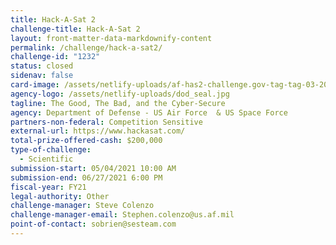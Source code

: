 ```yaml
---
title: Hack-A-Sat 2
challenge-title: Hack-A-Sat 2
layout: front-matter-data-markdownify-content
permalink: /challenge/hack-a-sat2/
challenge-id: "1232"
status: closed
sidenav: false
card-image: /assets/netlify-uploads/af-has2-challenge.gov-tag-tag-03-2021-04-29.png
agency-logo: /assets/netlify-uploads/dod_seal.jpg
tagline: The Good, The Bad, and the Cyber-Secure
agency: Department of Defense - US Air Force  & US Space Force
partners-non-federal: Competition Sensitive
external-url: https://www.hackasat.com/
total-prize-offered-cash: $200,000
type-of-challenge:
  - Scientific
submission-start: 05/04/2021 10:00 AM
submission-end: 06/27/2021 6:00 PM
fiscal-year: FY21
legal-authority: Other
challenge-manager: Steve Colenzo
challenge-manager-email: Stephen.colenzo@us.af.mil
point-of-contact: sobrien@sesteam.com
---
```

